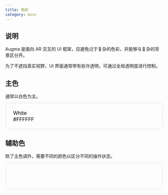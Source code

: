 ```yaml
---
title: 色彩
category: misc
---
```


## 说明

<style lang="scss">
.demo-color-box {
  border-radius: 4px;
  padding: 20px;
  height: 5rem;
  box-sizing: border-box;
  color: #fff;
  font-size: 1rem;
  margin: 5px;
  box-shadow: 0 0 10px rgba(0,0,0,0.1);
}

.demo-color-box-group {
  .demo-color-box {
    border-radius: 0;
    margin: 0 5px;
  }
  .demo-color-box:first-child {
    border-radius: 4px 4px 0 0;
  }
  .demo-color-box:last-child {
    border-radius: 0 0 4px 4px;
  }
}

.text-black {
  color: black;
}

.text-capitalize {
  text-transform: capitalize;
}

.text-uppercase {
  text-transform: uppercase;
}
</style>

<script>
export default {
  data() {
    return {
      auxiliaryColors: [
        {
          name: "brand",
          value: "",
        },
        {
          name: "success",
          value: ""
        },
        {
          name: "warning",
          value: ""
        },
        {
          name: "danger",
          value: ""
        },
        {
          name: "info",
          value: ""
        },
        {
          name: "tooltip",
          value: ""
        }
      ]
    }
  },
  mounted() {
    this.auxiliaryColors.forEach((color)=> {
      color.value = getComputedStyle(document.documentElement).getPropertyValue(`--agm-${color.name}`);
    })
  }
}
</script>

Augma 是面向 AR 交互的 UI 框架，应避免过于复杂的色彩，并能够与复杂的背景区分开。

为了不遮挡真实视野，UI 界面通常带有些许透明，可通过全局透明度进行控制。

## 主色

通常以白色为主。

<div class="demo-color-box text-black">
White <div class="value">#FFFFFF</div>
</div>

## 辅助色

除了主色调外，需要不同的颜色以区分不同的操作状态。

<div class="demo-color-box-group">
  <div
    v-for="color in auxiliaryColors"
    class="demo-color-box demo-color-box-other demo-color-box-lite"
    :style="{ background: color.value }"
  >
    <div class="name text-capitalize">{{color.name}}</div>
    <div class="value text-uppercase">{{color.value}}</div>
  </div>
</div>
